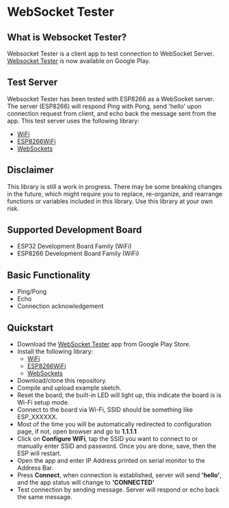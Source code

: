 # WebSocket Tester

## What is Websocket Tester?
Websocket Tester is a client app to test connection to WebSocket Server. [Websocket Tester](https://play.google.com/store/apps/details?id=com.invokcontroller.app) is now available on Google Play.

## Test Server
Websocket Tester has been tested with ESP8266 as a WebSocket server. The server (ESP8266) will respond Ping with Pong, send 'hello' upon connection request from client, and echo back the message sent from the app. This test server uses the following library:
- [WiFi](https://github.com/arduino-libraries/WiFi)
- [ESP8266WiFi](https://github.com/esp8266/Arduino/tree/master/libraries/ESP8266WiFi)
- [WebSockets](https://github.com/Links2004/arduinoWebSockets)

## Disclaimer
This library is still a work in progress. There may be some breaking changes in the future, which might require you to replace, re-organize, and rearrange functions or variables included in this library. Use this library at your own risk.

## Supported Development Board
- ESP32 Development Board Family (WiFi)
- ESP8266 Development Board Family (WiFi)

## Basic Functionality
- Ping/Pong
- Echo
- Connection acknowledgement

## Quickstart
- Download the [WebSocket Tester](https://play.google.com/store/apps/details?id=com.invokcontroller.app) app from Google Play Store.
- Install the following library:
    - [WiFi](https://github.com/arduino-libraries/WiFi)
    - [ESP8266WiFi](https://github.com/esp8266/Arduino/tree/master/libraries/ESP8266WiFi)
    - [WebSockets](https://github.com/Links2004/arduinoWebSockets)
- Download/clone this repository.
- Compile and upload example sketch.
- Reset the board, the built-in LED will light up, this indicate the board is is Wi-Fi setup mode.
- Connect to the board via Wi-Fi, SSID should be something like ESP_XXXXXX.
- Most of the time you will be automatically redirected to configuration page, if not, open browser and go to __1.1.1.1__
- Click on __Configure WiFi__, tap the SSID you want to connect to or manually enter SSID and password. Once you are done, save, then the ESP will restart.
- Open the app and enter IP Address printed on serial monitor to the Address Bar.
- Press __Connect__, when connection is established, server will send __'hello'__, and the app status will change to __'CONNECTED'__
- Test connection by sending message. Server will respond or echo back the same message.
